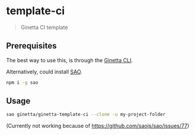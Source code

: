 # template-ci

> Ginetta CI template

## Prerequisites

The best way to use this, is through the [Ginetta CLI](https://github.com/ginetta/ginetta-cli).

Alternatively, could install [SAO](https://github.com/egoist/sao).

```bash
npm i -g sao
```

## Usage

```bash
sao ginetta/ginetta-template-ci --clone -u my-project-folder
```

(Currently not working because of https://github.com/saojs/sao/issues/77)

